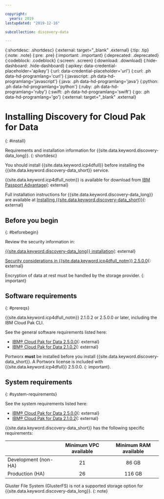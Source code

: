 ```yaml
---

copyright:
  years: 2019
lastupdated: "2019-12-16"

subcollection: discovery-data

---
```


{:shortdesc: .shortdesc}
{:external: target="_blank" .external}
{:tip: .tip}
{:note: .note}
{:pre: .pre}
{:important: .important}
{:deprecated: .deprecated}
{:codeblock: .codeblock}
{:screen: .screen}
{:download: .download}
{:hide-dashboard: .hide-dashboard}
{:apikey: data-credential-placeholder='apikey'} 
{:url: data-credential-placeholder='url'}
{:curl: .ph data-hd-programlang='curl'}
{:javascript: .ph data-hd-programlang='javascript'}
{:java: .ph data-hd-programlang='java'}
{:python: .ph data-hd-programlang='python'}
{:ruby: .ph data-hd-programlang='ruby'}
{:swift: .ph data-hd-programlang='swift'}
{:go: .ph data-hd-programlang='go'}
{:external: target="_blank" .external}


# Installing Discovery for Cloud Pak for Data
{: #install}

Requirements and installation information for {{site.data.keyword.discovery-data_long}}.
{: shortdesc}

You should install {{site.data.keyword.icp4dfull}} before installing the {{site.data.keyword.discovery-data_short}} service.

{{site.data.keyword.icp4dfull_notm}} is available for download from [IBM Passport Advantage](https://www.ibm.com/software/passportadvantage/){: external} 

Full installation instructions for {{site.data.keyword.discovery-data_long}} are available at [Installing {{site.data.keyword.discovery-data_short}}](https://www.ibm.com/support/knowledgecenter/SSQNUZ_2.5.0/cpd/svc/watson/discovery-install.html){: external}


## Before you begin
{: #beforebegin}

Review the security information in:

[{{site.data.keyword.discovery-data_long}} installation](https://www.ibm.com/support/knowledgecenter/SSQNUZ_2.5.0/cpd/svc/watson/discovery-install.html){: external}

[Security considerations in {{site.data.keyword.icp4dfull_notm}} 2.5.0.0](https://www.ibm.com/support/knowledgecenter/SSQNUZ_2.5.0/cpd/plan/security.html){: external}

Encryption of data at rest must be handled by the storage provider.
{: important}

## Software requirements
{: #prereqs}

{{site.data.keyword.icp4dfull_notm}} 2.1.0.2 or 2.5.0.0 or later, including the IBM Cloud Pak CLI.

See the general software requirements listed here:

  -  [IBM® Cloud Pak for Data 2.5.0.0](https://www.ibm.com/support/knowledgecenter/SSQNUZ_2.5.0/cpd/plan/rhos-reqs.html#rhos-reqs__software){: external} 
  -  [IBM® Cloud Pak for Data 2.1.0.2](https://www.ibm.com/support/knowledgecenter/SSQNUZ_2.1.0/com.ibm.icpdata.doc/zen/install/preinstall-overview.html){: external}
 

Portworx **must** be installed before you install {{site.data.keyword.discovery-data_short}}. A Portworx license is included with {{site.data.keyword.icp4dfull}} 2.5.0.0.
{: important}.

## System requirements
{: #system-requirements}

See the system requirements listed here:

  -  [IBM® Cloud Pak for Data 2.5.0.0](https://www.ibm.com/support/knowledgecenter/SSQNUZ_2.5.0/cpd/plan/rhos-reqs.html){: external} 
  -  [IBM® Cloud Pak for Data 2.1.0.2](https://www.ibm.com/support/knowledgecenter/SSQNUZ_2.1.0/com.ibm.icpdata.doc/zen/install/preinstall-overview.html){: external}


{{site.data.keyword.discovery-data_short}} has the following specific requirements:

|                      | Minimum VPC available | Minimum RAM available |
|----------------------|:---------------------:|:---------------------:|
| Development (non-HA) | 21                    | 86 GB                 |
| Production (HA)      | 26                    | 116 GB                |

Gluster File System (GlusterFS) is not a supported storage option for {{site.data.keyword.discovery-data_long}}.
{: note}
